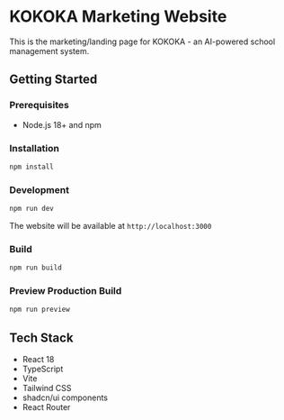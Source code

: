 # KOKOKA Marketing Website

This is the marketing/landing page for KOKOKA - an AI-powered school management system.

## Getting Started

### Prerequisites
- Node.js 18+ and npm

### Installation

```bash
npm install
```

### Development

```bash
npm run dev
```

The website will be available at `http://localhost:3000`

### Build

```bash
npm run build
```

### Preview Production Build

```bash
npm run preview
```

## Tech Stack

- React 18
- TypeScript
- Vite
- Tailwind CSS
- shadcn/ui components
- React Router
